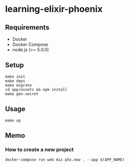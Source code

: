 # learning-elixir-phoenix

## Requirements
- Docker
- Docker Compose
- node.js (>= 5.0.0)

## Setup
    make init
    make deps
    make migrate
    cd app/assets && npm install
    make gen-secret 

## Usage
    make up

## Memo
### How to create a new project
    docker-compose run web mix phx.new . --app $(APP_NAME)